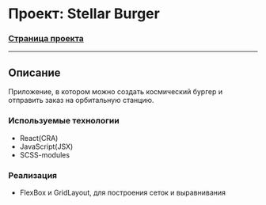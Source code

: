 # Проект: Stellar Burger
### __[Страница проекта](https://dannylawn.github.io/react-burger "Перейти на сайт")__ 
------
 
## Описание
Приложение, в котором можно создать космический бургер и отправить заказ на орбитальную станцию. 
 

### Используемые технологии
- React(CRA)
- JavaScript(JSX)
- SCSS-modules

### Реализация
- FlexBox и GridLayout, для построения сеток и выравнивания
 

